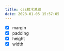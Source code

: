 ```yaml
---
title: css技术总结
date: 2023-01-05 15:57:05
---
```


- [x] margin
- [x] padding
- [x] height
- [x] width
